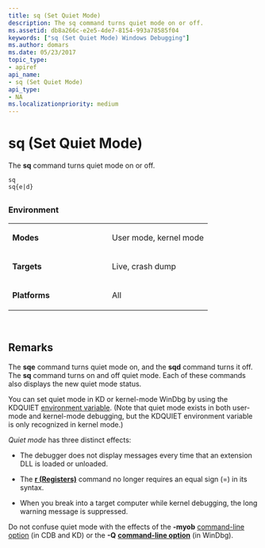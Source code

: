 ```yaml
---
title: sq (Set Quiet Mode)
description: The sq command turns quiet mode on or off.
ms.assetid: db8a266c-e2e5-4de7-8154-993a78585f04
keywords: ["sq (Set Quiet Mode) Windows Debugging"]
ms.author: domars
ms.date: 05/23/2017
topic_type:
- apiref
api_name:
- sq (Set Quiet Mode)
api_type:
- NA
ms.localizationpriority: medium
---
```


# sq (Set Quiet Mode)


The **sq** command turns quiet mode on or off.

```dbgcmd
sq 
sq{e|d} 
```

## <span id="ddk_cmd_set_quiet_mode_dbg"></span><span id="DDK_CMD_SET_QUIET_MODE_DBG"></span>


### <span id="Environment"></span><span id="environment"></span><span id="ENVIRONMENT"></span>Environment

<table>
<colgroup>
<col width="50%" />
<col width="50%" />
</colgroup>
<tbody>
<tr class="odd">
<td align="left"><p><strong>Modes</strong></p></td>
<td align="left"><p>User mode, kernel mode</p></td>
</tr>
<tr class="even">
<td align="left"><p><strong>Targets</strong></p></td>
<td align="left"><p>Live, crash dump</p></td>
</tr>
<tr class="odd">
<td align="left"><p><strong>Platforms</strong></p></td>
<td align="left"><p>All</p></td>
</tr>
</tbody>
</table>

 

Remarks
-------

The **sqe** command turns quiet mode on, and the **sqd** command turns it off. The **sq** command turns on and off quiet mode. Each of these commands also displays the new quiet mode status.

You can set quiet mode in KD or kernel-mode WinDbg by using the KDQUIET [environment variable](kernel-mode-environment-variables.md). (Note that quiet mode exists in both user-mode and kernel-mode debugging, but the KDQUIET environment variable is only recognized in kernel mode.)

*Quiet mode* has three distinct effects:

-   The debugger does not display messages every time that an extension DLL is loaded or unloaded.

-   The [**r (Registers)**](r--registers-.md) command no longer requires an equal sign (=) in its syntax.

-   When you break into a target computer while kernel debugging, the long warning message is suppressed.

Do not confuse quiet mode with the effects of the **-myob** [command-line option](command-line-options.md) (in CDB and KD) or the **-Q** [**command-line option**](windbg-command-line-options.md) (in WinDbg).

 

 





